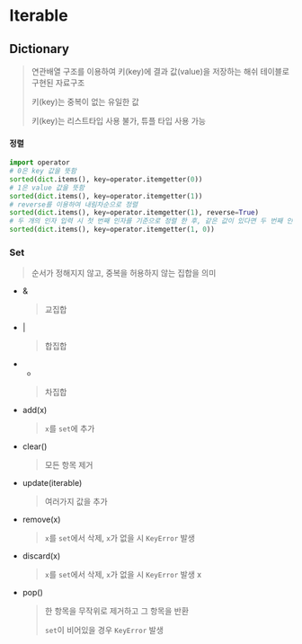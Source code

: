 # Iterable



## Dictionary

> 연관배열 구조를 이용하여 키(key)에 결과 값(value)을 저장하는 해쉬 테이블로 구현된 자료구조
>
> 키(key)는 중복이 없는 유일한 값
>
> 키(key)는 리스트타입 사용 불가, 튜플 타입 사용 가능



#### 정렬

```python
import operator
# 0은 key 값을 뜻함
sorted(dict.items(), key=operator.itemgetter(0))
# 1은 value 값을 뜻함
sorted(dict.items(), key=operator.itemgetter(1))
# reverse를 이용하여 내림차순으로 정렬
sorted(dict.items(), key=operator.itemgetter(1), reverse=True)
# 두 개의 인자 입력 시 첫 번째 인자를 기준으로 정렬 한 후, 같은 값이 있다면 두 번째 인자를 기준으로 정렬
sorted(dict.items(), key=operator.itemgetter(1, 0))
```



### Set

> 순서가 정해지지 않고, 중복을 허용하지 않는 집합을 의미

* &

  > 교집합

* |

  > 합집합

* -

  > 차집합

* add(x)

  > `x`를 `set`에 추가

* clear()

  > 모든 항목 제거

* update(iterable)

  > 여러가지 값을 추가

* remove(x)

  > `x`를 `set`에서 삭제, `x`가 없을 시 `KeyError` 발생

* discard(x)

  > `x`를 `set`에서 삭제, `x`가 없을 시 `KeyError` 발생 x

* pop()

  > 한 항목을 무작위로 제거하고 그 항목을 반환
  >
  > `set`이 비어있을 경우 `KeyError` 발생